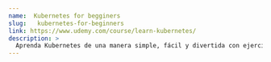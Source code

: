 ```yaml
---
name:  Kubernetes for begginers
slug:   kubernetes-for-beginners
link: https://www.udemy.com/course/learn-kubernetes/
description: >
  Aprenda Kubernetes de una manera simple, fácil y divertida con ejercicios prácticos de codificación. Para principiantes en DevOps.
---
```

